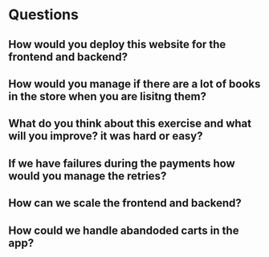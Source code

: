 # Questions

## How would you deploy this website for the frontend and backend?

## How would you manage if there are a lot of books in the store when you are lisitng them?

## What do you think about this exercise and what will you improve? it was hard or easy?

## If we have failures during the payments how would you manage the retries?

## How can we scale the frontend and backend?

## How could we handle abandoded carts in the app?
